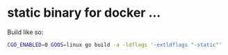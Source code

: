 # static binary for docker ...
Build like so:
```bash
CGO_ENABLED=0 GOOS=linux go build -a -ldflags '-extldflags "-static"' .
```
